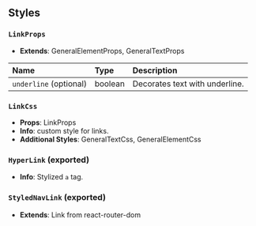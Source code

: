 ## Styles

### `LinkProps`
- **Extends**: GeneralElementProps, GeneralTextProps 

| Name | Type | Description                                                          |
| :--- | :--- | :------------------------------------------------------------------- |
| `underline` (optional) | boolean | Decorates text with underline.

### `LinkCss`
- **Props**: LinkProps
- **Info**: custom style for links.
- **Additional Styles**: GeneralTextCss, GeneralElementCss

### `HyperLink` (exported)
- **Info**: Stylized `a` tag.

### `StyledNavLink` (exported)
- **Extends**: Link from react-router-dom